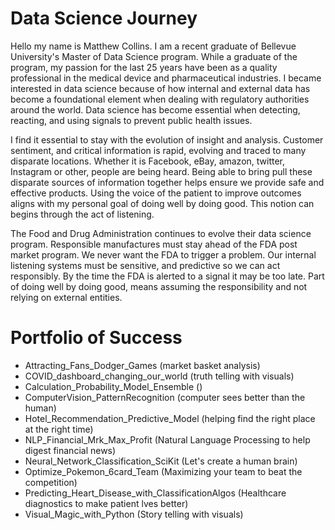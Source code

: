 # Data Science Journey
Hello my name is Matthew Collins. I am a recent graduate of Bellevue University's Master of Data Science program. While a graduate of the program, my passion for the last 25 years have been as a quality professional in the medical device and pharmaceutical industries. I became interested in data science because of how internal and external data has become a foundational element when dealing with regulatory authorities around the world. Data science has become essential when detecting, reacting, and using signals to prevent public health issues.

I find it essential to stay with the evolution of insight and analysis. Customer sentiment, and critical information is rapid, evolving and traced to many disparate locations. Whether it is Facebook, eBay, amazon, twitter, Instagram or other, people are being heard. Being able to bring pull these disparate sources of information together helps ensure we provide safe and effective products. Using the voice of the patient to improve outcomes aligns with my personal goal of doing well by doing good. This notion can begins through the act of listening.

The Food and Drug Administration continues to evolve their data science program. Responsible manufactures must stay ahead of the FDA post market program. We never want the FDA to trigger a problem. Our internal listening systems must be sensitive, and predictive so we can act responsibly. By the time the FDA is alerted to a signal it may be too late. Part of doing well by doing good, means assuming the responsibility and not relying on external entities.

# Portfolio of Success
- Attracting_Fans_Dodger_Games (market basket analysis)
- COVID_dashboard_changing_our_world (truth telling with visuals)
- Calculation_Probability_Model_Ensemble ()
- ComputerVision_PatternRecognition (computer sees better than the human)
- Hotel_Recommendation_Predictive_Model (helping find the right place at the right time)
- NLP_Financial_Mrk_Max_Profit (Natural Language Processing to help digest financial news)
- Neural_Network_Classification_SciKit (Let's create a human brain)
- Optimize_Pokemon_6card_Team (Maximizing your team to beat the competition)
- Predicting_Heart_Disease_with_ClassificationAlgos (Healthcare diagnostics to make patient lves better)
- Visual_Magic_with_Python (Story telling with visuals)
